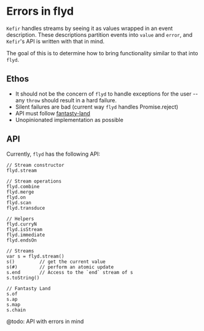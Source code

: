 # Errors in flyd
`Kefir` handles streams by seeing it as values wrapped in an event description. These descriptions partition events into `value` and `error`, and `Kefir`'s API is written with that in mind.

The goal of this is to determine how to bring functionality similar to that into `flyd`.

## Ethos
* It should not be the concern of `flyd` to handle exceptions for the user -- any `throw` should result in a hard failure.
* Silent failures are bad (current way `flyd` handles Promise.reject)
* API must follow [fantasty-land](https://github.com/fantasyland/fantasy-land)
* Unopinionated implementation as possible

## API
Currently, `flyd` has the following API:
```
// Stream constructor
flyd.stream

// Stream operations
flyd.combine
flyd.merge
flyd.on
flyd.scan
flyd.transduce

// Helpers
flyd.curryN
flyd.isStream
flyd.immediate
flyd.endsOn

// Streams
var s = flyd.stream()
s()         // get the current value
s(#)        // perform an atomic update
s.end       // Access to the `end` stream of s
s.toString()

// Fantasty Land
s.of
s.ap
s.map
s.chain
```

@todo: API with errors in mind
